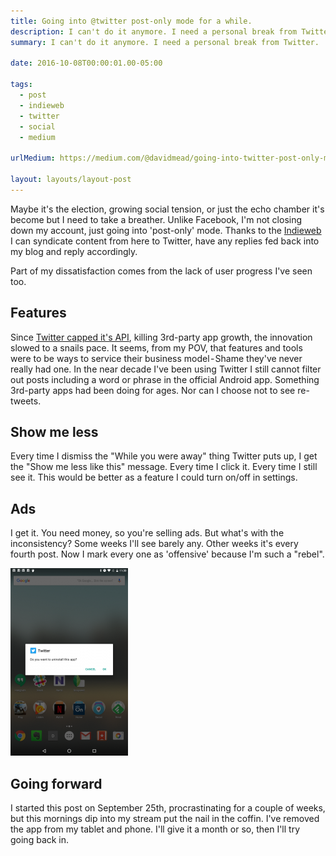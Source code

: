 ```yaml
---
title: Going into @twitter post-only mode for a while.
description: I can't do it anymore. I need a personal break from Twitter.
summary: I can't do it anymore. I need a personal break from Twitter.

date: 2016-10-08T00:00:01.00-05:00

tags:
  - post
  - indieweb
  - twitter
  - social
  - medium
  
urlMedium: https://medium.com/@davidmead/going-into-twitter-post-only-mode-for-a-while-10a99d6defce

layout: layouts/layout-post
---
```

Maybe it's the election, growing social tension, or just the echo chamber it's become but I need to take a breather. Unlike Facebook, I'm not closing down my account, just going into 'post-only' mode. Thanks to the <a href="http://indieweb.org/" title="">Indieweb</a> I can syndicate content from here to Twitter, have any replies fed back into my blog and reply accordingly.

Part of my dissatisfaction comes from the lack of user progress I've seen too.

## Features
Since <a href="http://thenextweb.com/twitter/2012/08/17/twitter-4/#gref" title="article on The next Web">Twitter capped it's API</a>, killing 3rd-party app growth, the innovation slowed to a snails pace. It seems, from my POV, that features and tools were to be ways to service their business model - Shame they've never really had one.
In the near decade I've been using Twitter I still cannot filter out posts including a word or phrase in the official Android app. Something 3rd-party apps had been doing for ages. Nor can I choose not to see re-tweets.

## Show me less
Every time I dismiss the "While you were away" thing Twitter puts up, I get the "Show me less like this" message. Every time I click it. Every time I still see it. This would be better as a feature I could turn on/off in settings.

## Ads
I get it. You need money, so you're selling ads. But what's with the inconsistency? Some weeks I'll see barely any. Other weeks it's every fourth post. Now I mark every one as 'offensive' because I'm such a "rebel".

<img class="img-border" src="/img/0*Jvj48biYpQvepwSn.png" alt="Uninstalling the Twitter app">

## Going forward
I started this post on September 25th, procrastinating for a couple of weeks, but this mornings dip into my stream put the nail in the coffin. I've removed the app from my tablet and phone. I'll give it a month or so, then I'll try going back in.
